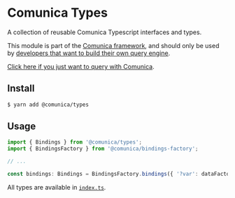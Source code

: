 # Comunica Types

A collection of reusable Comunica Typescript interfaces and types.

This module is part of the [Comunica framework](https://github.com/comunica/comunica),
and should only be used by [developers that want to build their own query engine](https://comunica.dev/docs/modify/).

[Click here if you just want to query with Comunica](https://comunica.dev/docs/query/).

## Install

```bash
$ yarn add @comunica/types
```

## Usage

```typescript
import { Bindings } from '@comunica/types';
import { BindingsFactory } from '@comunica/bindings-factory';

// ...

const bindings: Bindings = BindingsFactory.bindings({ '?var': dataFactory.literal('abc') });
```

All types are available in [`index.ts`](https://github.com/comunica/comunica/blob/master/packages/context-entries/index.ts).

